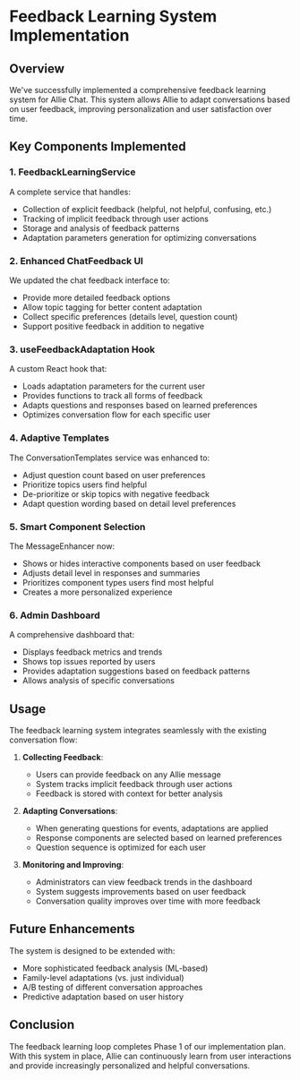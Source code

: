 # Feedback Learning System Implementation

## Overview

We've successfully implemented a comprehensive feedback learning system for Allie Chat. This system allows Allie to adapt conversations based on user feedback, improving personalization and user satisfaction over time.

## Key Components Implemented

### 1. FeedbackLearningService

A complete service that handles:
- Collection of explicit feedback (helpful, not helpful, confusing, etc.)
- Tracking of implicit feedback through user actions
- Storage and analysis of feedback patterns
- Adaptation parameters generation for optimizing conversations

### 2. Enhanced ChatFeedback UI

We updated the chat feedback interface to:
- Provide more detailed feedback options
- Allow topic tagging for better content adaptation
- Collect specific preferences (details level, question count)
- Support positive feedback in addition to negative

### 3. useFeedbackAdaptation Hook

A custom React hook that:
- Loads adaptation parameters for the current user
- Provides functions to track all forms of feedback
- Adapts questions and responses based on learned preferences
- Optimizes conversation flow for each specific user

### 4. Adaptive Templates

The ConversationTemplates service was enhanced to:
- Adjust question count based on user preferences
- Prioritize topics users find helpful
- De-prioritize or skip topics with negative feedback
- Adapt question wording based on detail level preferences

### 5. Smart Component Selection

The MessageEnhancer now:
- Shows or hides interactive components based on user feedback
- Adjusts detail level in responses and summaries
- Prioritizes component types users find most helpful
- Creates a more personalized experience

### 6. Admin Dashboard

A comprehensive dashboard that:
- Displays feedback metrics and trends
- Shows top issues reported by users
- Provides adaptation suggestions based on feedback patterns
- Allows analysis of specific conversations

## Usage

The feedback learning system integrates seamlessly with the existing conversation flow:

1. **Collecting Feedback**:
   - Users can provide feedback on any Allie message
   - System tracks implicit feedback through user actions
   - Feedback is stored with context for better analysis

2. **Adapting Conversations**:
   - When generating questions for events, adaptations are applied
   - Response components are selected based on learned preferences
   - Question sequence is optimized for each user

3. **Monitoring and Improving**:
   - Administrators can view feedback trends in the dashboard
   - System suggests improvements based on user feedback
   - Conversation quality improves over time with more feedback

## Future Enhancements

The system is designed to be extended with:
- More sophisticated feedback analysis (ML-based)
- Family-level adaptations (vs. just individual)
- A/B testing of different conversation approaches
- Predictive adaptation based on user history

## Conclusion

The feedback learning loop completes Phase 1 of our implementation plan. With this system in place, Allie can continuously learn from user interactions and provide increasingly personalized and helpful conversations.